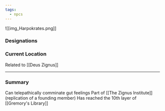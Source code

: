 ```yaml
---
tags:
  - npcs
---
```

![[img_Harpokrates.png]]
### Designations


### Current Location
Related to [[Deus Zignus]]

___
### Summary
Can telepathically comminate gut feelings
Part of [[The Zignus Institute]] (replication of a founding member)
Has reached the 10th layer of [[Gremory's Library]]

